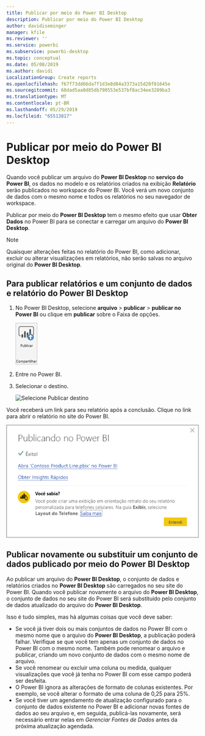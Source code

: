```yaml
---
title: Publicar por meio do Power BI Desktop
description: Publicar por meio do Power BI Desktop
author: davidiseminger
manager: kfile
ms.reviewer: ''
ms.service: powerbi
ms.subservice: powerbi-desktop
ms.topic: conceptual
ms.date: 05/08/2019
ms.author: davidi
LocalizationGroup: Create reports
ms.openlocfilehash: f67f73dd66da7f1d3e8d84a3373a15d20f81645e
ms.sourcegitcommit: 60dad5aa0d85db790553e537bf8ac34ee3289ba3
ms.translationtype: MT
ms.contentlocale: pt-BR
ms.lasthandoff: 05/29/2019
ms.locfileid: "65513817"
---
```

# <a name="publish-from-power-bi-desktop"></a>Publicar por meio do Power BI Desktop
Quando você publicar um arquivo do **Power BI Desktop** no **serviço do Power BI**, os dados no modelo e os relatórios criados na exibição **Relatório** serão publicados no workspace do Power BI. Você verá um novo conjunto de dados com o mesmo nome e todos os relatórios no seu navegador de workspace.

Publicar por meio do **Power BI Desktop** tem o mesmo efeito que usar **Obter Dados** no Power BI para se conectar e carregar um arquivo do **Power BI Desktop**.

> [!NOTE]
> Quaisquer alterações feitas no relatório do Power BI, como adicionar, excluir ou alterar visualizações em relatórios, não serão salvas no arquivo original do **Power BI Desktop**.
> 
> 

## <a name="to-publish-a-power-bi-desktop-dataset-and-reports"></a>Para publicar relatórios e um conjunto de dados e relatório do Power BI Desktop
1. No Power BI Desktop, selecione **arquivo** \> **publicar** \> **publicar no Power BI** ou clique em **publicar** sobre o Faixa de opções.  

   ![Botão Publicar](media/desktop-upload-desktop-files/pbid_publish_publishbutton.png)

2. Entre no Power BI.
3. Selecionar o destino.

   ![Selecione Publicar destino](media/desktop-upload-desktop-files/pbid_publish_select_destination.png)

Você receberá um link para seu relatório após a conclusão. Clique no link para abrir o relatório no site do Power BI.

![Caixa de diálogo de Publicação bem-sucedida](media/desktop-upload-desktop-files/pbid_publish_success.png)

## <a name="re-publish-or-replace-a-dataset-published-from-power-bi-desktop"></a>Publicar novamente ou substituir um conjunto de dados publicado por meio do Power BI Desktop
Ao publicar um arquivo do **Power BI Desktop**, o conjunto de dados e relatórios criados no **Power BI Desktop** são carregados no seu site do Power BI. Quando você publicar novamente o arquivo do **Power BI Desktop**, o conjunto de dados no seu site do Power BI será substituído pelo conjunto de dados atualizado do arquivo do **Power BI Desktop**.

Isso é tudo simples, mas há algumas coisas que você deve saber:

* Se você já tiver dois ou mais conjuntos de dados no Power BI com o mesmo nome que o arquivo do **Power BI Desktop**, a publicação poderá falhar. Verifique se que você tem apenas um conjunto de dados no Power BI com o mesmo nome. Também pode renomear o arquivo e publicar, criando um novo conjunto de dados com o mesmo nome de arquivo.
* Se você renomear ou excluir uma coluna ou medida, qualquer visualizações que você já tenha no Power BI com esse campo poderá ser desfeita. 
* O Power BI ignora as alterações de formato de colunas existentes. Por exemplo, se você alterar o formato de uma coluna de 0,25 para 25%.
* Se você tiver um agendamento de atualização configurado para o conjunto de dados existente no Power BI e adicionar novas fontes de dados ao seu arquivo e, em seguida, publicá-las novamente, será necessário entrar nelas em *Gerenciar Fontes de Dados* antes da próxima atualização agendada.

